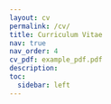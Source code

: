 ```yaml
---
layout: cv
permalink: /cv/
title: Curriculum Vitae
nav: true
nav_order: 4
cv_pdf: example_pdf.pdf
description: 
toc:
  sidebar: left
---
```

